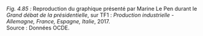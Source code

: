 *Fig. 4.85 :* Reproduction du graphique présenté par Marine Le Pen durant le *Grand débat de la présidentielle*, sur TF1 : *Production industrielle - Allemagne, France, Espagne, Italie*, 2017.  
Source : Données OCDE.